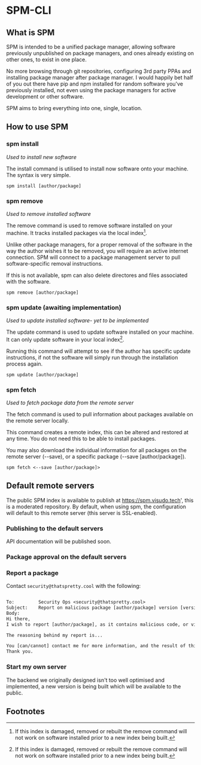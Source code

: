 # SPM-CLI

## What is SPM

SPM is intended to be a unified package manager, allowing software previously unpublished on package managers, and ones already existing on other ones, to exist in one place.

No more browsing through git repositories, configuring 3rd party PPAs and installing package manager after package manager. I would happily bet half of you out there have pip and npm installed for random software you've previously installed, not even using the package managers for active development or other software.

SPM aims to bring everything into one, single, location.

## How to use SPM

### spm install

*Used to install new software*

The install command is utilised to install now software onto your machine.
The syntax is very simple.

`spm install [author/package]`

### spm remove

*Used to remove installed software*

The remove command is used to remove software installed on your machine.
It tracks installed packages via the local index[^1].

Unlike other package managers, for a proper removal of the software in the way the author wishes it to be removed, you will require an active internet connection.
SPM will connect to a package management server to pull software-specific removal instructions.

If this is not available, spm can also delete directores and files associated with the software.

`spm remove [author/package]`

### spm update (awaiting implementation)

*Used to update installed software- yet to be implemented*

The update command is used to update software installed on your machine.
It can only update software in your local index[^1].

Running this command will attempt to see if the author has specific update instructions, if not the software will simply run through the installation process again.

`spm update [author/package]`

### spm fetch

*Used to fetch package data from the remote server*

The fetch command is used to pull information about packages available on the remote server locally.

This command creates a remote index, this can be altered and restored at any time. You do not need this to be able to install packages.

You may also download the individual information for all packages on the remote server (--save), or a specific package (--save [author/package]).

`spm fetch <--save [author/package]>`

## Default remote servers

The public SPM index is available to publish at https://spm.visudo.tech', this is a moderated repository.
By default, when using spm, the configuration will default to this remote server (this server is SSL-enabled).  

### Publishing to the default servers

API documentation will be published soon.

### Package approval on the default servers

### Report a package

Contact `security@thatspretty.cool` with the following:

```email

To:         Security Ops <security@thatspretty.cool>
Subject:    Report on malicious package [author/package] version [version]
Body:
Hi there,
I wish to report [author/package], as it contains malicious code, or violates local law from the United Kingdom.

The reasoning behind my report is...

You [can/cannot] contact me for more information, and the result of this report.
Thank you.

```

### Start my own server

The backend we originally designed isn't too well optimised and implemented, a new version is being built which will be available to the public.

## Footnotes

[^1]: If this index is damaged, removed or rebuilt the remove command will not work on software installed prior to a new index being built.
